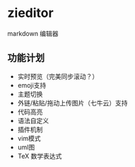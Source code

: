 # zieditor

markdown 编辑器

## 功能计划

* 实时预览（完美同步滚动？）
* emoji支持
* 主题切换
* 外链/粘贴/拖动上传图片（七牛云）支持
* 代码高亮
* 语法自定义
* 插件机制
* vim模式
* uml图
* TeX 数学表达式
